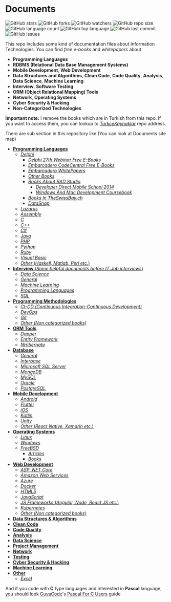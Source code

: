 # Documents

![GitHub stars](https://img.shields.io/github/stars/coderserdar/Documents?style=social) ![GitHub forks](https://img.shields.io/github/forks/coderserdar/Documents?style=social) ![GitHub watchers](https://img.shields.io/github/watchers/coderserdar/Documents?style=social) ![GitHub repo size](https://img.shields.io/github/repo-size/coderserdar/Documents?style=plastic) ![GitHub language count](https://img.shields.io/github/languages/count/coderserdar/Documents?style=plastic) ![GitHub top language](https://img.shields.io/github/languages/top/coderserdar/Documents?style=plastic) ![GitHub last commit](https://img.shields.io/github/last-commit/coderserdar/Documents?color=red&style=plastic) ![GitHub issues](https://img.shields.io/github/issues/coderserdar/Documents)

This repo includes some kind of documentation files about Information Technologies.
You can find *free e-books* and *whitepapers* about
 - **Programming Languages**
 - **RDBMS (Relational Data Base Management Systems)**
 - **Mobile Development**, **Web Development**
 - **Data Structures and Algorithms**, **Clean Code**, **Code Quality**, **Analysis**, **Data Science**, **Machine Learning**
 - **Interview**, **Software Testing**
 - **ORM (Object Relational Mapping) Tools**
 - **Network**, **Operating Systems**
 - **Cyber Security & Hacking**
 - **Non-Categorized Technologies**

**Important note:** I remove the books which are in Turkish from this repo. If you want to access them, you can lookup to [*TurkceKaynaklar*](https://github.com/coderserdar/TurkceKaynaklar) repo address.
 
There are sub section in this repository like (You can look at Documents site map)
 - [**Programming Languages**](https://github.com/coderserdar/Documents/tree/main/Programming%20Languages)
   - [*Delphi*](https://github.com/coderserdar/Documents/tree/main/Programming%20Languages/Delphi/)
     + [*Delphi 27th Webinar Free E-Books*](https://github.com/coderserdar/Documents/tree/main/Programming%20Languages/Delphi/Delphi%2027th%20Webinar)
     + [*Embarcadero CodeCentral Free E-Books*](https://github.com/coderserdar/Documents/tree/main/Programming%20Languages/Delphi/Embarcadero%20CodeCentral)
     + [*Embarcadero WhitePapers*](https://github.com/coderserdar/Documents/tree/main/Programming%20Languages/Delphi/Embarcadero%20WhitePapers)
     + [*Other Books*](https://github.com/coderserdar/Documents/tree/main/Programming%20Languages/Delphi/Other%20Books)
     + [*Books About RAD Studio*](https://github.com/coderserdar/Documents/tree/main/Programming%20Languages/Delphi/RAD%20Studio)
       + [*Developer Direct Mobile School 2014*](https://github.com/coderserdar/Documents/tree/main/Programming%20Languages/Delphi/RAD%20Studio/Developer%20Direct%20Mobile%20School%202014)
       + [*Windows And Mac Development Coursebook*](https://github.com/coderserdar/Documents/tree/main/Programming%20Languages/Delphi/RAD%20Studio/Windows%20And%20Mac%20Development%20Coursebook)
     + [*Books In TheSwissBay.ch*](https://github.com/coderserdar/Documents/tree/main/Programming%20Languages/Delphi/The%20Swiss%20Bay)
     + [*DataSnap*](https://github.com/coderserdar/Documents/tree/main/Programming%20Languages/Delphi/DataSnap)
   - [*Lazarus*](https://github.com/coderserdar/Documents/tree/main/Programming%20Languages/Lazarus)
   - [*Assembly*](https://github.com/coderserdar/Documents/tree/main/Programming%20Languages/Assembly)
   - [*C*](https://github.com/coderserdar/Documents/tree/main/Programming%20Languages/C)
   - [*C++*](https://github.com/coderserdar/Documents/tree/main/Programming%20Languages/C++)
   - [*C#*](https://github.com/coderserdar/Documents/tree/main/Programming%20Languages/C%20Sharp)
   - [*Java*](https://github.com/coderserdar/Documents/tree/main/Programming%20Languages/Java)
   - [*PHP*](https://github.com/coderserdar/Documents/tree/main/Programming%20Languages/PHP)
   - [*Python*](https://github.com/coderserdar/Documents/tree/main/Programming%20Languages/Python)
   - [*Ruby*](https://github.com/coderserdar/Documents/tree/main/Programming%20Languages/Ruby)
   - [*Visual Basic*](https://github.com/coderserdar/Documents/tree/main/Programming%20Languages/Visual%20Basic)
   - [*Other* (*Haskell, Matlab, Perl etc.*)](https://github.com/coderserdar/Documents/tree/main/Programming%20Languages/Other)
 - [**Interview** (*Some helpful documents before IT Job interviews*)](https://github.com/coderserdar/Documents/tree/main/Interview)
   - [*Data Science*](https://github.com/coderserdar/Documents/tree/main/Interview/Data%20Science)
   - [*General*](https://github.com/coderserdar/Documents/tree/main/Interview/General)
   - [*Machine Learning*](https://github.com/coderserdar/Documents/tree/main/Interview/Machine%20Learning)
   - [*Programming Languages*](https://github.com/coderserdar/Documents/tree/main/Interview/Programming%20Languages)
   - [*SQL*](https://github.com/coderserdar/Documents/tree/main/Interview/SQL)
 - [**Programming Methodologies**](https://github.com/coderserdar/Documents/tree/main/Programming%20Methodologies)
   - [*CI-CD (Continuous Integration-Continuous Development)*](https://github.com/coderserdar/Documents/tree/main/Programming%20Methodologies/CI-CD)
   - [*DevOps*](https://github.com/coderserdar/Documents/tree/main/Programming%20Methodologies/DevOps)
   - [*Git*](https://github.com/coderserdar/Documents/tree/main/Programming%20Methodologies/Git)
   - [*Other (Non categorized books)*](https://github.com/coderserdar/Documents/tree/main/Programming%20Methodologies/Other)
 - [**ORM Tools**](https://github.com/coderserdar/Documents/tree/main/ORM%20(Object%20Relational%20Mapping))
   + [*Dapper*](https://github.com/coderserdar/Documents/tree/main/ORM%20(Object%20Relational%20Mapping)/Dapper)
   + [*Entity Framework*](https://github.com/coderserdar/Documents/tree/main/ORM%20(Object%20Relational%20Mapping)/Entity%20Framework)
   + [*NHibernate*](https://github.com/coderserdar/Documents/tree/main/ORM%20(Object%20Relational%20Mapping)/NHibernate)
 - [**Database**](https://github.com/coderserdar/Documents/tree/main/Database/)
   + [*General*](https://github.com/coderserdar/Documents/tree/main/Database/General)
   + [*Interbase*](https://github.com/coderserdar/Documents/tree/main/Database/Interbase)
   + [*Microsoft SQL Server*](https://github.com/coderserdar/Documents/tree/main/Database/Microsoft%20SQL%20Server)
   + [*MongoDB*](https://github.com/coderserdar/Documents/tree/main/Database/MongoDB)
   + [*MySQL*](https://github.com/coderserdar/Documents/tree/main/Database/MySQL)
   + [*Oracle*](https://github.com/coderserdar/Documents/tree/main/Database/Oracle)
   + [*PostgreSQL*](https://github.com/coderserdar/Documents/tree/main/Database/PostgreSQL)
 - [**Mobile Development**](https://github.com/coderserdar/Documents/tree/main/Mobile%20Development)
   + [*Android*](https://github.com/coderserdar/Documents/tree/main/Mobile%20Development/Android)
   + [*Flutter*](https://github.com/coderserdar/Documents/tree/main/Mobile%20Development/Flutter)
   + [*iOS*](https://github.com/coderserdar/Documents/tree/main/Mobile%20Development/iOS)
   + [*Kotlin*](https://github.com/coderserdar/Documents/tree/main/Mobile%20Development/Kotlin)
   + [*Unity*](https://github.com/coderserdar/Documents/tree/main/Mobile%20Development/Unity)
   + [*Other* (*React Native, Xamarin etc.*)](https://github.com/coderserdar/Documents/tree/main/Mobile%20Development/Other)
 - [**Operating Systems**](https://github.com/coderserdar/Documents/tree/main/Operating%20Systems)
   + [*Linux*](https://github.com/coderserdar/Documents/tree/main/Operating%20Systems/Linux)
   + [*Windows*](https://github.com/coderserdar/Documents/tree/main/Operating%20Systems/Windows)
   + [*FreeBSD*](https://github.com/coderserdar/Documents/tree/main/Operating%20Systems/FreeBSD)
     + [*Articles*](https://github.com/coderserdar/Documents/tree/main/Operating%20Systems/FreeBSD/Articles)
     + [*Books*](https://github.com/coderserdar/Documents/tree/main/Operating%20Systems/FreeBSD/Books)
 - [**Web Development**](https://github.com/coderserdar/Documents/tree/main/Web%20Development)
   - [*ASP .NET Core*](https://github.com/coderserdar/Documents/tree/main/Web%20Development/ASP%20.NET%20Core)
   - [*Amazon Web Services*](https://github.com/coderserdar/Documents/tree/main/Web%20Development/AWS)
   - [*Azure*](https://github.com/coderserdar/Documents/tree/main/Web%20Development/Azure)
   - [*Docker*](https://github.com/coderserdar/Documents/tree/main/Web%20Development/Docker)
   - [*HTML5*](https://github.com/coderserdar/Documents/tree/main/Web%20Development/HTML5)
   - [*JavaScript*](https://github.com/coderserdar/Documents/tree/main/Web%20Development/JavaScript)
   - [*JS Frameworks* (*Angular, Node, React JS etc.*)](https://github.com/coderserdar/Documents/tree/main/Web%20Development/JS%20Frameworks)
   - [*Kubernetes*](https://github.com/coderserdar/Documents/tree/main/Web%20Development/Kubernetes)
   - [*Other (Non categorized books)*](https://github.com/coderserdar/Documents/tree/main/Web%20Development/Other)
 - [**Data Structures & Algorithms**](https://github.com/coderserdar/Documents/tree/main/Data%20Structures%20%26%20Algorithms)
 - [**Clean Code**](https://github.com/coderserdar/Documents/tree/main/Clean%20Code)
 - [**Code Quality**](https://github.com/coderserdar/Documents/tree/main/Code%20Quality)
 - [**Analysis**](https://github.com/coderserdar/Documents/tree/main/Analysis)
 - [**Data Science**](https://github.com/coderserdar/Documents/tree/main/Data%20Science)
 - [**Project Management**](https://github.com/coderserdar/Documents/tree/main/Project%20Management)
 - [**Network**](https://github.com/coderserdar/Documents/tree/main/Network)
 - [**Testing**](https://github.com/coderserdar/Documents/tree/main/Testing)
 - [**Cyber Security & Hacking**](https://github.com/coderserdar/Documents/tree/main/Cyber%20Security%20%26%20Hacking)
 - [**Machine Learning**](https://github.com/coderserdar/Documents/tree/main/Machine%20Learning)
 - [**Other**](https://github.com/coderserdar/Documents/tree/main/Other)
   - [*Excel*](https://github.com/coderserdar/Documents/tree/main/Other/Excel)

And if you code with **C** type languages and interested in **Pascal** language, you should look [GuvaCode](https://github.com/GuvaCode)'s [Pascal For C Users](https://github.com/GuvaCode/Pascal-for-C-users) guide